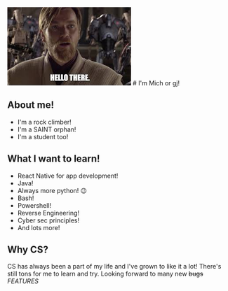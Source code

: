 <img src="proxy-image.jpg"/>
# I'm Mich or gj!

## About me!
* I'm a rock climber!
* I'm a SAINT orphan!
* I'm a student too!

## What I want to learn!
* React Native for app development!
* Java!
* Always more python! :wink:
* Bash!
* Powershell!
* Reverse Engineering!
* Cyber sec principles!
* And lots more!

## Why CS?
CS has always been a part of my life and I've grown to like it a lot! There's still tons for me to learn and try. Looking forward to many new ~~bugs~~ *FEATURES* 